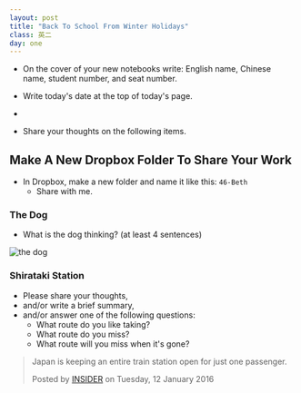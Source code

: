 ```yaml
---
layout: post
title: "Back To School From Winter Holidays"
class: 英二
day: one
---
```


- On the cover of your new notebooks write: English name, Chinese name, student number, and seat number.

- Write today's date at the top of today's page.
- 
- Share your thoughts on the following items.

## Make A New Dropbox Folder To Share Your Work

- In Dropbox, make a new folder and name it like this: `46-Beth`
	- Share with me.

### The Dog

- What is the dog thinking?
(at least 4 sentences)

![the dog](http://gifrific.com/wp-content/uploads/2015/04/Dog-Stops-Man-Playing-Guitar.gif)

### Shirataki Station

- Please share your thoughts, 
- and/or write a brief summary,
- and/or answer one of the following questions:
	- What route do you like taking?
	- What route do you miss?
	- What route will you miss when it's gone?

<div id="fb-root"></div><script>(function(d, s, id) {  var js, fjs = d.getElementsByTagName(s)[0];  if (d.getElementById(id)) return;  js = d.createElement(s); js.id = id;  js.src = "//connect.facebook.net/en_GB/sdk.js#xfbml=1&version=v2.3";  fjs.parentNode.insertBefore(js, fjs);}(document, 'script', 'facebook-jssdk'));</script><div class="fb-video" data-allowfullscreen="1" data-href="/thisisinsider/videos/vb.1413475698959824/1505866696387390/?type=3"><div class="fb-xfbml-parse-ignore"><blockquote cite="https://www.facebook.com/thisisinsider/videos/1505866696387390/"><a href="https://www.facebook.com/thisisinsider/videos/1505866696387390/"></a><p>Japan is keeping an entire train station open for just one passenger.</p>Posted by <a href="https://www.facebook.com/thisisinsider/">INSIDER</a> on Tuesday, 12 January 2016</blockquote></div></div>

